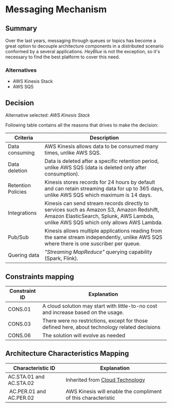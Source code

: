 # Messaging Mechanism

## Summary

Over the last years, messaging through queues or topics has become a great option to decouple architecture components in a distributed scenario conformed by a several applications. _HeyBlue_ is not the exception, so it's necessary to find the best platform to cover this need.

### Alternatives

- AWS Kinesis Stack
- AWS SQS

## Decision 

Alternative selected: *AWS Kinesis Stack*

Following table contains all the reasons that drives to make the decision:

| Criteria                 | Description
| --------------------     | ----------------------------------------------------------------------------------------------------- |
| Data consuming           | AWS Kinesis allows data to be consumed many times, unlike AWS SQS. |
| Data deletion            | Data is deleted after a specific retention period, unlike AWS SQS (data is deleted only after consumption). |
| Retention Policies | Kinesis stores records for 24 hours by default and can retain streaming data for up to 365 days, unlike AWS SQS which maximum is 14 days. |
| Integrations             | Kinesis can send stream records directly to services such as Amazon S3, Amazon Redshift, Amazon ElasticSearch, Splunk, AWS Lambda, unlike AWS SQS which only allows AWS Lambda. |
| Pub/Sub                  | Kinesis allows multiple applications reading from the same stream independently, unlike AWS SQS where there is one suscriber per queue. |
| Quering data             | _"Streaming MapReduce"_ querying capability (Spark, Flink). |

## Constraints mapping

| Constraint ID | Explanation |
| ------------- | ----------- |
| CONS.01 | A cloud solution may start with little-to-no cost and increase based on the usage. |
| CONS.03 | There were no restrictions, except for those defined here, about technology related decisions |
| CONS.06 | The solution will evolve as needed |

## Architecture Characteristics Mapping

| Characteristic ID | Explanation |
| ------------- | ----------- |
| AC.STA.01 and AC.STA.02 | Inherited from [Cloud Technology](./adr-cloud.md) |
| AC.PER.01 and AC.PER.02 | AWS Kinesis will enable the compliment of this characteristic |